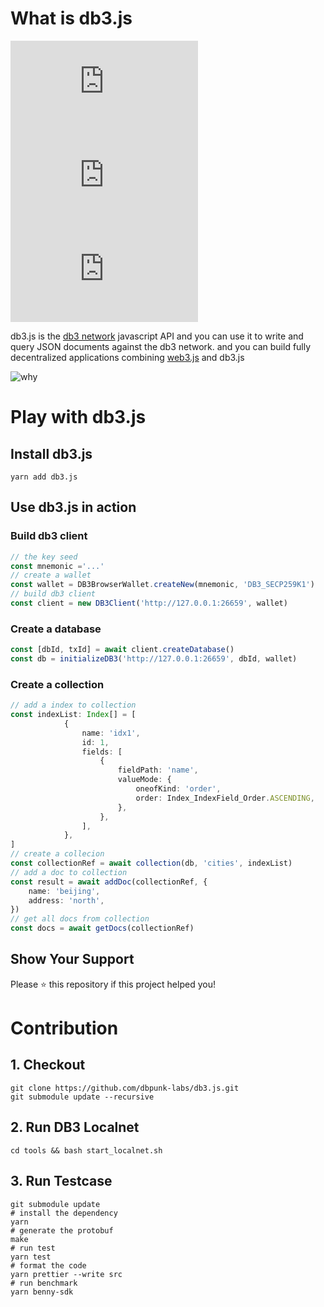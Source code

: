 # What is db3.js

[![npm](https://img.shields.io/npm/v/db3.js?style=flat-square)](https://www.npmjs.com/package/db3.js)
![npm](https://img.shields.io/npm/dw/db3.js?style=flat-square)
[![Coveralls branch](https://img.shields.io/coverallsCoverage/github/dbpunk-labs/db3.js?style=flat-square)](https://coveralls.io/github/dbpunk-labs/db3.js)

db3.js is the [db3 network](https://github.com/dbpunk-labs/db3) javascript API and you can use it to write and query JSON documents against the db3 network.
and you can build fully decentralized applications combining [web3.js](https://github.com/web3/web3.js) and db3.js

![why](./images/whydb3js.png)

# Play with db3.js

## Install db3.js

```
yarn add db3.js
```

## Use db3.js in action

### Build db3 client

```typescript
// the key seed
const mnemonic ='...'
// create a wallet
const wallet = DB3BrowserWallet.createNew(mnemonic, 'DB3_SECP259K1')
// build db3 client
const client = new DB3Client('http://127.0.0.1:26659', wallet)
```
### Create a database

```typescript
const [dbId, txId] = await client.createDatabase()
const db = initializeDB3('http://127.0.0.1:26659', dbId, wallet)
```

### Create a collection

```typescript
// add a index to collection
const indexList: Index[] = [
            {
                name: 'idx1',
                id: 1,
                fields: [
                    {
                        fieldPath: 'name',
                        valueMode: {
                            oneofKind: 'order',
                            order: Index_IndexField_Order.ASCENDING,
                        },
                    },
                ],
            },
]
// create a collecion
const collectionRef = await collection(db, 'cities', indexList)
// add a doc to collection
const result = await addDoc(collectionRef, {
    name: 'beijing',
    address: 'north',
})
// get all docs from collection
const docs = await getDocs(collectionRef)
```

## Show Your Support
Please ⭐️ this repository if this project helped you!


# Contribution

## 1. Checkout

```shell
git clone https://github.com/dbpunk-labs/db3.js.git
git submodule update --recursive
```

## 2. Run DB3 Localnet

```shell
cd tools && bash start_localnet.sh
```

## 3. Run Testcase

```shell
git submodule update
# install the dependency
yarn
# generate the protobuf
make
# run test
yarn test
# format the code
yarn prettier --write src
# run benchmark
yarn benny-sdk
```
